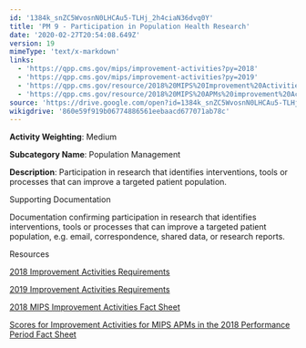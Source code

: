 ```yaml
---
id: '1384k_snZC5WvosnN0LHCAu5-TLHj_2h4ciaN36dvq0Y'
title: 'PM 9 - Participation in Population Health Research'
date: '2020-02-27T20:54:08.649Z'
version: 19
mimeType: 'text/x-markdown'
links:
  - 'https://qpp.cms.gov/mips/improvement-activities?py=2018'
  - 'https://qpp.cms.gov/mips/improvement-activities?py=2019'
  - 'https://qpp.cms.gov/resource/2018%20MIPS%20Improvement%20Activities%20Fact%20Sheet'
  - 'https://qpp.cms.gov/resource/2018%20MIPS%20APMs%20improvement%20Activities%20scores%20fact%20sheet'
source: 'https://drive.google.com/open?id=1384k_snZC5WvosnN0LHCAu5-TLHj_2h4ciaN36dvq0Y'
wikigdrive: '860e59f919b06774886561eebaacd677071ab78c'
---
```

**Activity Weighting**: Medium

**Subcategory Name**: Population Management

**Description**: Participation in research that identifies interventions, tools or processes that can improve a targeted patient population.

Supporting Documentation

Documentation confirming participation in research that identifies interventions, tools or processes that can improve a targeted patient population, e.g. email, correspondence, shared data, or research reports.

Resources

[2018 Improvement Activities Requirements](https://qpp.cms.gov/mips/improvement-activities?py=2018)

[2019 Improvement Activities Requirements](https://qpp.cms.gov/mips/improvement-activities?py=2019)

[2018 MIPS Improvement Activities Fact Sheet](https://qpp.cms.gov/resource/2018%20MIPS%20Improvement%20Activities%20Fact%20Sheet)

[Scores for Improvement Activities for MIPS APMs in the 2018 Performance Period Fact Sheet](https://qpp.cms.gov/resource/2018%20MIPS%20APMs%20improvement%20Activities%20scores%20fact%20sheet)
